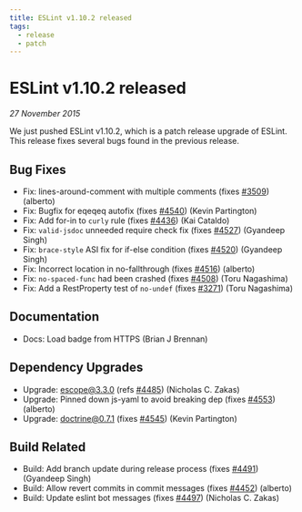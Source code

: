 ```yaml
---
title: ESLint v1.10.2 released
tags:
  - release
  - patch
---
```

# ESLint v1.10.2 released

_27 November 2015_

We just pushed ESLint v1.10.2, which is a patch release upgrade of ESLint. This release  fixes several bugs found in the previous release.










## Bug Fixes


* Fix: lines-around-comment with multiple comments (fixes [#3509](https://github.com/eslint/eslint/issues/3509)) (alberto)
* Fix: Bugfix for eqeqeq autofix (fixes [#4540](https://github.com/eslint/eslint/issues/4540)) (Kevin Partington)
* Fix: Add for-in to `curly` rule (fixes [#4436](https://github.com/eslint/eslint/issues/4436)) (Kai Cataldo)
* Fix: `valid-jsdoc` unneeded require check fix (fixes [#4527](https://github.com/eslint/eslint/issues/4527)) (Gyandeep Singh)
* Fix: `brace-style` ASI fix for if-else condition (fixes [#4520](https://github.com/eslint/eslint/issues/4520)) (Gyandeep Singh)
* Fix: Incorrect location in no-fallthrough (fixes [#4516](https://github.com/eslint/eslint/issues/4516)) (alberto)
* Fix: `no-spaced-func` had been crashed (fixes [#4508](https://github.com/eslint/eslint/issues/4508)) (Toru Nagashima)
* Fix: Add a RestProperty test of `no-undef` (fixes [#3271](https://github.com/eslint/eslint/issues/3271)) (Toru Nagashima)




## Documentation


* Docs: Load badge from HTTPS (Brian J Brennan)




## Dependency Upgrades


* Upgrade: escope@3.3.0 (refs [#4485](https://github.com/eslint/eslint/issues/4485)) (Nicholas C. Zakas)
* Upgrade: Pinned down js-yaml to avoid breaking dep (fixes [#4553](https://github.com/eslint/eslint/issues/4553)) (alberto)
* Upgrade: doctrine@0.7.1 (fixes [#4545](https://github.com/eslint/eslint/issues/4545)) (Kevin Partington)




## Build Related


* Build: Add branch update during release process (fixes [#4491](https://github.com/eslint/eslint/issues/4491)) (Gyandeep Singh)
* Build: Allow revert commits in commit messages (fixes [#4452](https://github.com/eslint/eslint/issues/4452)) (alberto)
* Build: Update eslint bot messages (fixes [#4497](https://github.com/eslint/eslint/issues/4497)) (Nicholas C. Zakas)
